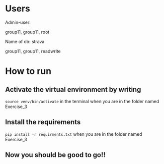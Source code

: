 # Users 

Admin-user:

group11, group11, root

Name of db: strava

group11, group11, readwrite


# How to run 

## Activate the virtual environment by writing

`source venv/bin/activate` in the terminal when you are in the folder named Exercise_3

## Install the requirements 

`pip install -r requirments.txt` when you are in the folder named Exercise_3

## Now you should be good to go!! 

